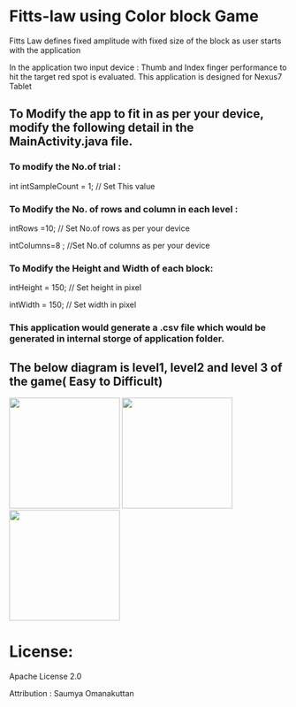 # Fitts-law using Color block Game 
Fitts Law defines fixed amplitude with fixed size of the block as user starts with the application 

In the application two input device : Thumb and Index finger performance to hit the target red spot is evaluated.
This application is designed for Nexus7 Tablet

## To Modify the app to fit in as per your device, modify the following detail in the MainActivity.java file.

### To modify the No.of trial : 

 int intSampleCount = 1;         // Set This value
 
 ### To Modify the No. of rows and column in each level :
 
 intRows =10;            // Set No.of rows as per your device
 
 intColumns=8 ;         //Set No.of columns as per your device

 ### To Modify the Height and Width of each block:
 
intHeight = 150;                                                // Set height in pixel
                
intWidth = 150;                                                 // Set width in pixel

### This application would generate a .csv file which would be generated in internal storge of application folder.

## The below diagram is level1, level2 and level 3 of the game( Easy to Difficult)
<img src= https://user-images.githubusercontent.com/56184814/117523247-69754d00-af7d-11eb-827b-15be70f17670.png width="200"/>
<img src= https://user-images.githubusercontent.com/56184814/117523242-5bbfc780-af7d-11eb-80e1-bf0fdcd4ae30.png width="200"/>
<img src= https://user-images.githubusercontent.com/56184814/117523203-1ac7b300-af7d-11eb-972b-a8b686446426.png width="200"/>

#  License: 
Apache License 2.0

Attribution : Saumya Omanakuttan
